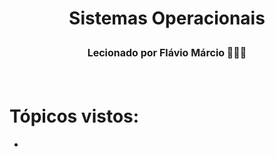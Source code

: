 <h1 align= "center">
<p>Sistemas Operacionais</p>
<font size="3">
<p>Lecionado por Flávio Márcio 🧑🏽‍💼</p>
</font>
</h1>
 <br>

 # Tópicos vistos:
- []()